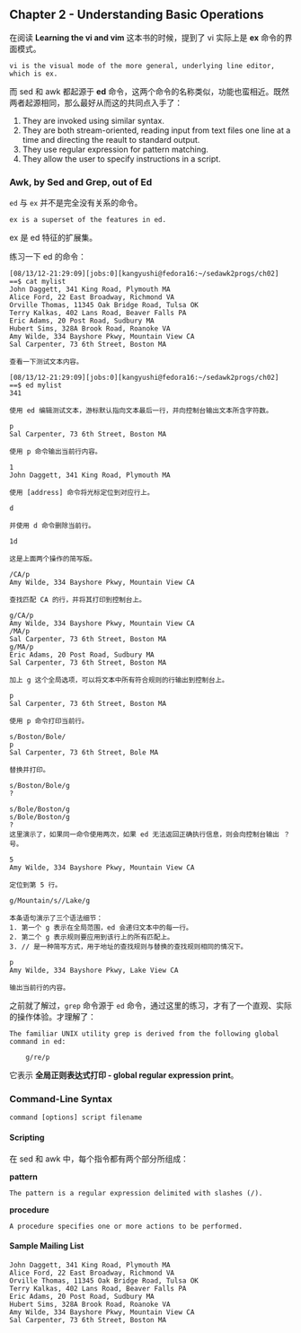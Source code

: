 ## Chapter 2 - Understanding Basic Operations
在阅读 **Learning the vi and vim** 这本书的时候，提到了 vi 实际上是 **ex** 命令的界面模式。

	vi is the visual mode of the more general, underlying line editor, which is ex.

而 sed 和 awk 都起源于 **ed** 命令，这两个命令的名称类似，功能也蛮相近。既然两者起源相同，那么最好从而这的共同点入手了：

 1. They are invoked using similar syntax.
 2. They are both stream-oriented, reading input from text files one line at a time and directing the reault to standard output.
 3. They use regular expression for pattern matching.
 4. They allow the user to specify instructions in a script.

### Awk, by Sed and Grep, out of Ed
`ed` 与 `ex` 并不是完全没有关系的命令。

    ex is a superset of the features in ed.

ex 是 ed 特征的扩展集。

练习一下 ed 的命令：

    [08/13/12-21:29:09][jobs:0][kangyushi@fedora16:~/sedawk2progs/ch02]
    ==$ cat mylist 
    John Daggett, 341 King Road, Plymouth MA
    Alice Ford, 22 East Broadway, Richmond VA
    Orville Thomas, 11345 Oak Bridge Road, Tulsa OK
    Terry Kalkas, 402 Lans Road, Beaver Falls PA
    Eric Adams, 20 Post Road, Sudbury MA
    Hubert Sims, 328A Brook Road, Roanoke VA
    Amy Wilde, 334 Bayshore Pkwy, Mountain View CA
    Sal Carpenter, 73 6th Street, Boston MA
    
    查看一下测试文本内容。

    [08/13/12-21:29:09][jobs:0][kangyushi@fedora16:~/sedawk2progs/ch02]
    ==$ ed mylist 
    341
    
    使用 ed 编辑测试文本，游标默认指向文本最后一行，并向控制台输出文本所含字符数。

    p
    Sal Carpenter, 73 6th Street, Boston MA

    使用 p 命令输出当前行内容。

    1
    John Daggett, 341 King Road, Plymouth MA

    使用 [address] 命令将光标定位到对应行上。

    d

    并使用 d 命令删除当前行。

    1d

    这是上面两个操作的简写版。

    /CA/p
    Amy Wilde, 334 Bayshore Pkwy, Mountain View CA

    查找匹配 CA 的行，并将其打印到控制台上。

    g/CA/p
    Amy Wilde, 334 Bayshore Pkwy, Mountain View CA
    /MA/p
    Sal Carpenter, 73 6th Street, Boston MA
    g/MA/p
    Eric Adams, 20 Post Road, Sudbury MA
    Sal Carpenter, 73 6th Street, Boston MA

    加上 g 这个全局选项，可以将文本中所有符合规则的行输出到控制台上。

    p
    Sal Carpenter, 73 6th Street, Boston MA

    使用 p 命令打印当前行。

    s/Boston/Bole/
    p
    Sal Carpenter, 73 6th Street, Bole MA

    替换并打印。

    s/Boston/Bole/g
    ?

    s/Bole/Boston/g
    s/Bole/Boston/g
    ?
    这里演示了，如果同一命令使用两次，如果 ed 无法返回正确执行信息，则会向控制台输出 ？ 号。

    5  
    Amy Wilde, 334 Bayshore Pkwy, Mountain View CA

    定位到第 5 行。

    g/Mountain/s//Lake/g 

    本条语句演示了三个语法细节：
    1. 第一个 g 表示在全局范围，ed 会递归文本中的每一行。
    2. 第二个 g 表示规则要应用到该行上的所有匹配上。
    3. // 是一种简写方式，用于地址的查找规则与替换的查找规则相同的情况下。

    p
    Amy Wilde, 334 Bayshore Pkwy, Lake View CA

    输出当前行的内容。

之前就了解过，`grep` 命令源于 `ed` 命令，通过这里的练习，才有了一个直观、实际的操作体验。才理解了：

    The familiar UNIX utility grep is derived from the following global command in ed:

        g/re/p

它表示 **全局正则表达式打印 - global regular expression print**。

### Command-Line Syntax

    command [options] script filename

#### Scripting
在 sed 和 awk 中，每个指令都有两个部分所组成：

**pattern**

    The pattern is a regular expression delimited with slashes (/).

**procedure**

    A procedure specifies one or more actions to be performed.

#### Sample Mailing List

    John Daggett, 341 King Road, Plymouth MA
    Alice Ford, 22 East Broadway, Richmond VA
    Orville Thomas, 11345 Oak Bridge Road, Tulsa OK
    Terry Kalkas, 402 Lans Road, Beaver Falls PA
    Eric Adams, 20 Post Road, Sudbury MA
    Hubert Sims, 328A Brook Road, Roanoke VA
    Amy Wilde, 334 Bayshore Pkwy, Mountain View CA
    Sal Carpenter, 73 6th Street, Boston MA


    
    
    
    
    
    
    
    
    

